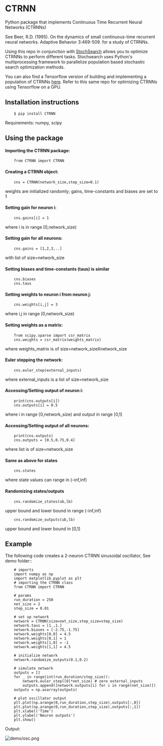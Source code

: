 CTRNN
=========================
Python package that implements Continuous Time Recurrent Neural Networks (CTRNNs)

See Beer, R.D. (1995). On the dynamics of small continuous-time recurrent neural networks. Adaptive Behavior 3:469-509. for a study of CTRNNs. 

Using this repo in conjunction with [StochSearch](https://github.com/madvn/stochsearch) allows you to optimize CTRNNs to perform different tasks. Stochsearch uses Python's multiprocessing framework to parallelize population based stochastic search optimization methods.

You can also find a Tensorflow version of building and implementing a population of CTRNNs [here](https://github.com/madvn/TFSearch/blob/master/examples/CTRNN_oscillator/CTRNN.py). Refer to this same repo for optimizing CTRNNs using Tensorflow on a GPU.

Installation instructions
-------------------------
        $ pip install CTRNN

  Requirements: numpy, scipy
  
Using the package
------------------
#### Importing the CTRNN package: 
        from CTRNN import CTRNN
#### Creating a CTRNN object: 
        cns = CTRNN(network_size,step_size=0.1) 
  weights are initialized randomly; gains, time-constants and biases are set to 1
#### Setting gain for neuron i: 
        cns.gains[i] = 1 
  where i is in range [0,network_size)
#### Setting gain for all neurons: 
        cns.gains = [1,2,3,..] 
  with list of size=network_size
#### Setting biases and time-constants (taus) is similar
        cns.biases
        cns.taus
#### Setting weights to neuron i from neuron j: 
        cns.weights[i,j] = 3 
  where i,j in range [0,network_size)
#### Setting weights as a matrix: 
        from scipy.sparse import csr_matrix
        cns.weights = csr_matrix(weights_matrix) 
  where weights_matrix is of size=network_sizeXnetwork_size
#### Euler stepping the network:
        cns.euler_step(external_inputs)
  where external_inputs is a list of size=network_size
#### Accessing/Setting output of neuron i:
        print(cns.outputs[i]) 
        cns.outputs[i] = 0.5
  where i in range [0,network_size) and output in range [0,1]
#### Accessing/Setting output of all neurons:
        print(cns.outputs)
        cns.outputs = [0.5,0.75,0.4]
  where list is of size=network_size
#### Same as above for states
        cns.states
  where state values can range in (-inf,inf)
#### Randomizing states/outputs
        cns.randomize_states(ub,lb) 
  upper bound and lower bound in range (-inf,inf)
  
        cns.randomize_outputs(ub,lb) 
  upper bound and lower bound in [0,1]

Example
-------

The following code creates a 2-neuron CTRNN sinusoidal oscillator, See demo folder:: 

        # imports
        import numpy as np
        import matplotlib.pyplot as plt
        # importing the CTRNN class
        from CTRNN import CTRNN

        # params
        run_duration = 250
        net_size = 2
        step_size = 0.01

        # set up network
        network = CTRNN(size=net_size,step_size=step_size)
        network.taus = [1.,1.]
        network.biases = [-2.75,-1.75]
        network.weights[0,0] = 4.5
        network.weights[0,1] = 1
        network.weights[1,0] = -1
        network.weights[1,1] = 4.5

        # initialize network
        network.randomize_outputs(0.1,0.2)

        # simulate network
        outputs = []
        for _ in range(int(run_duration/step_size)):
            network.euler_step([0]*net_size) # zero external_inputs
            outputs.append([network.outputs[i] for i in range(net_size)])
        outputs = np.asarray(outputs)

        # plot oscillator output
        plt.plot(np.arange(0,run_duration,step_size),outputs[:,0])
        plt.plot(np.arange(0,run_duration,step_size),outputs[:,1])
        plt.xlabel('Time')
        plt.ylabel('Neuron outputs')
        plt.show()

Output:

![demo/osc.png][osc_output]

[osc_output]: https://raw.githubusercontent.com/madvn/CTRNN/master/demo/osc.png
